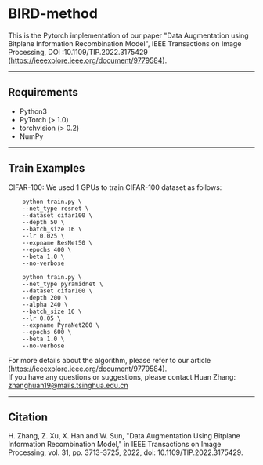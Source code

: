 # BIRD-method
This is the Pytorch implementation of our paper "Data Augmentation using Bitplane Information Recombination Model", IEEE Transactions on Image Processing, DOI :10.1109/TIP.2022.3175429 (https://ieeexplore.ieee.org/document/9779584).

----------
Requirements  
----------
* Python3  
* PyTorch (> 1.0)  
* torchvision (> 0.2)  
* NumPy  

----------
Train Examples
----------
CIFAR-100: We used 1 GPUs to train CIFAR-100 dataset as follows:
``` 
    python train.py \
    --net_type resnet \
    --dataset cifar100 \
    --depth 50 \
    --batch_size 16 \
    --lr 0.025 \
    --expname ResNet50 \
    --epochs 400 \
    --beta 1.0 \
    --no-verbose
```

``` 
    python train.py \
    --net_type pyramidnet \
    --dataset cifar100 \
    --depth 200 \
    --alpha 240 \
    --batch_size 16 \
    --lr 0.05 \
    --expname PyraNet200 \
    --epochs 600 \
    --beta 1.0 \
    --no-verbose
```
For more details about the algorithm, please refer to our article (https://ieeexplore.ieee.org/document/9779584).  
If you have any questions or suggestions, please contact Huan Zhang: zhanghuan19@mails.tsinghua.edu.cn

----------
Citation
----------
H. Zhang, Z. Xu, X. Han and W. Sun, "Data Augmentation Using Bitplane Information Recombination Model," in IEEE Transactions on Image Processing, vol. 31, pp. 3713-3725, 2022, doi: 10.1109/TIP.2022.3175429.
